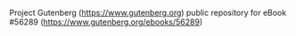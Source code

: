 Project Gutenberg (https://www.gutenberg.org) public repository for
eBook #56289 (https://www.gutenberg.org/ebooks/56289)
